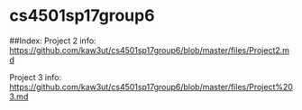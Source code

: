 # cs4501sp17group6

##Index:
Project 2 info: https://github.com/kaw3ut/cs4501sp17group6/blob/master/files/Project2.md

Project 3 info: https://github.com/kaw3ut/cs4501sp17group6/blob/master/files/Project%203.md
